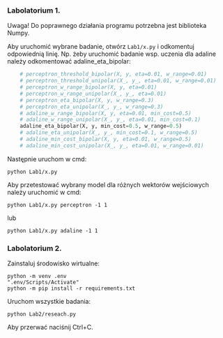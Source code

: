 ### Labolatorium 1.

Uwaga! Do poprawnego działania programu potrzebna jest biblioteka Numpy.

Aby uruchomić wybrane badanie, otwórz `Lab1/x.py` i odkomentuj odpowiednią linię. Np. żeby uruchomić badanie wsp. uczenia dla adaline należy odkomentować adaline_eta_bipolar:
```python
    # perceptron_threshold_bipolar(X, y, eta=0.01, w_range=0.01)
    # perceptron_threshold_unipolar(X_, y_, eta=0.01, w_range=0.01)
    # perceptron_w_range_bipolar(X, y, eta=0.01)
    # perceptron_w_range_unipolar(X_, y_, eta=0.01)
    # perceptron_eta_bipolar(X, y, w_range=0.3)
    # perceptron_eta_unipolar(X_, y_, w_range=0.3)
    # adaline_w_range_bipolar(X, y, eta=0.01, min_cost=0.5)
    # adaline_w_range_unipolar(X_, y_, eta=0.01, min_cost=0.1)
    adaline_eta_bipolar(X, y, min_cost=0.5, w_range=0.5)
    # adaline_eta_unipolar(X_, y_, min_cost=0.1, w_range=0.5)
    # adaline_min_cost_bipolar(X, y, eta=0.01, w_range=0.5)
    # adaline_min_cost_unipolar(X_, y_, eta=0.01, w_range=0.01)
```
Następnie uruchom w cmd:
```
python Lab1/x.py
```

Aby przetestować wybrany model dla różnych wektorów wejściowych należy uruchomić w cmd:
```
python Lab1/x.py perceptron -1 1
```
lub 
```
python Lab1/x.py adaline -1 1
```

### Labolatorium 2.
Zainstaluj środowisko wirtualne:
```shell script
python -m venv .env
".env/Scripts/Activate"
python -m pip install -r requirements.txt
```
Uruchom wszystkie badania:
```shell script
python Lab2/reseach.py
```
Aby przerwać naciśnij Ctrl+C.